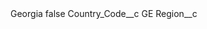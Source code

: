 <?xml version="1.0" encoding="UTF-8"?>
<CustomMetadata xmlns="http://soap.sforce.com/2006/04/metadata" xmlns:xsi="http://www.w3.org/2001/XMLSchema-instance" xmlns:xsd="http://www.w3.org/2001/XMLSchema">
    <label>Georgia</label>
    <protected>false</protected>
    <values>
        <field>Country_Code__c</field>
        <value xsi:type="xsd:string">GE</value>
    </values>
    <values>
        <field>Region__c</field>
        <value xsi:nil="true"/>
    </values>
</CustomMetadata>

